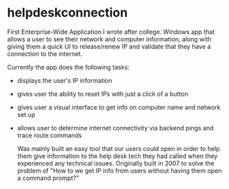 # helpdeskconnection
First Enterprise-Wide Application I wrote after college.  Windows app that allows a user to see their network and computer information, along with giving them a quick UI to release/renew IP and validate that they have a connection to the internet.

Currently the app does the following tasks:
- displays the user's IP information
- gives user the ability to reset IPs with just a click of a button
- gives user a visual interface to get info on computer name and network set up
- allows user to determine internet connectivity via backend pings and trace route commands

  Was mainly built an easy tool that our users could open in order to help them give information to the help desk tech they had called when they experienced any technical issues.  Originally built in 2007 to solve the problem of "How to we get IP info from users without having them open a command prompt?"


  
